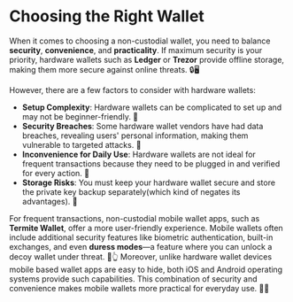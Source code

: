 # Choosing the Right Wallet

When it comes to choosing a non-custodial wallet, you need to balance **security**, **convenience**, and **practicality**. If maximum security is your priority, hardware wallets such as **Ledger** or **Trezor** provide offline storage, making them more secure against online threats. 🔒🖥️

However, there are a few factors to consider with hardware wallets:

- **Setup Complexity**: Hardware wallets can be complicated to set up and may not be beginner-friendly. 🧩
- **Security Breaches**: Some hardware wallet vendors have had data breaches, revealing users' personal information, making them vulnerable to targeted attacks. 🚨
- **Inconvenience for Daily Use**: Hardware wallets are not ideal for frequent transactions because they need to be plugged in and verified for every action. 🔌
- **Storage Risks**: You must keep your hardware wallet secure and store the private key backup separately(which kind of negates its advantages). 🏦

For frequent transactions, non-custodial mobile wallet apps, such as **Termite Wallet**, offer a more user-friendly experience. Mobile wallets often include additional security features like biometric authentication, built-in exchanges, and even **duress modes**—a feature where you can unlock a decoy wallet under threat. 📱👆
Moreover, unlike hardware wallet devices mobile based wallet apps are easy to hide, both iOS and Android operating systems provide such capabilities. This combination of security and convenience makes mobile wallets more practical for everyday use. 🔐📲
